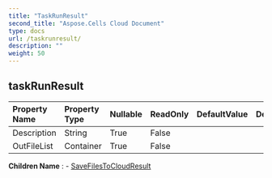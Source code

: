```yaml
---
title: "TaskRunResult"
second_title: "Aspose.Cells Cloud Document"
type: docs
url: /taskrunresult/
description: ""
weight: 50
---
```


## **taskRunResult**

 

| Property Name | Property Type | Nullable |  ReadOnly | DefaultValue | Description | 
| :- | :- | :- |:- |  :- | :- |
| Description | String | True |  False |  |  |  
| OutFileList | Container | True |  False |  |  |  

**Children Name** : 
	-  [SaveFilesToCloudResult](savefilestocloudresult) 
